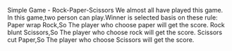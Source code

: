 Simple Game - Rock-Paper-Scissors
We almost all have played this game.
In this game,two person can play.Winner is selected basis on these rule:
Paper wrap Rock,So The player who choose paper will get the score.
Rock blunt Scissors,So The player who choose rock will get the score.
Scissors cut Paper,So The player who choose Scissors will get the score.
